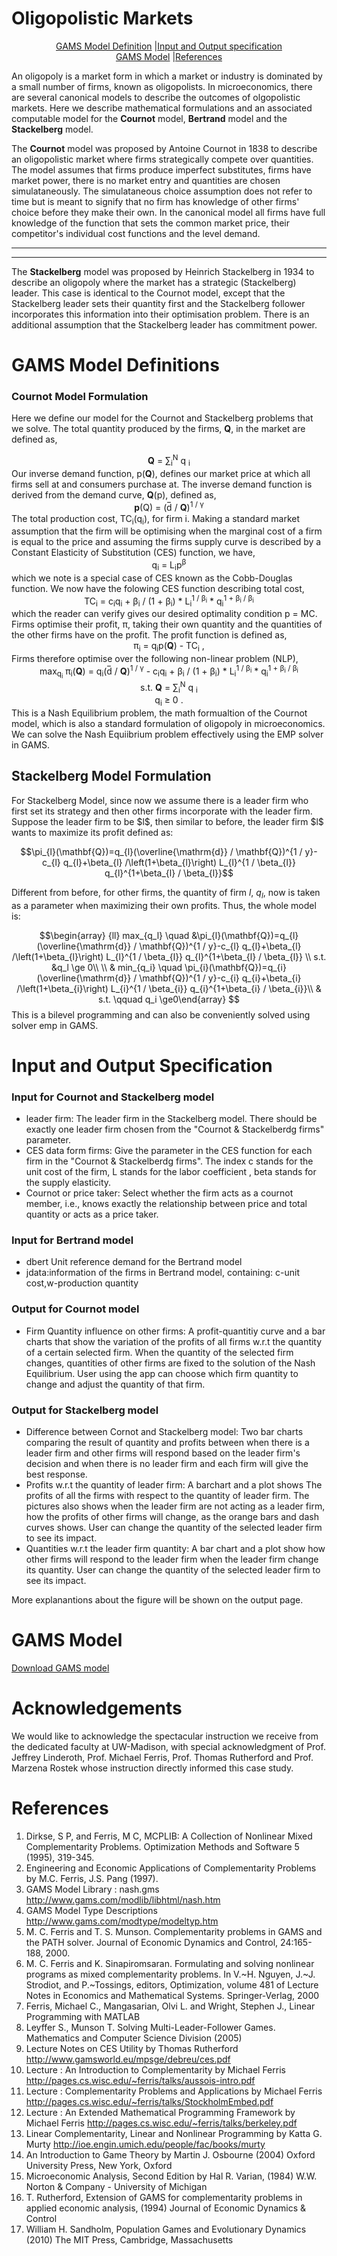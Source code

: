 <a name="Top"> </a>

<h1>Oligopolistic Markets</h1>
<center><a href="#GAMS Model Definition">GAMS Model Definition</a>&nbsp;|<a href="#Input and Output Specification">Input and Output specification</a></center><center><a href="#GAMS Model">GAMS Model</a>&nbsp;|<a href="#References">References</a></center>

<p>An oligopoly is a market form in which a market or industry is dominated by a small number of firms, known as oligopolists. In microeconomics, there are several canonical models to describe the outcomes of olgopolistic markets.  Here we describe mathematical formulations and an associated computable model for the <b>Cournot</b> model, <b>Bertrand</b> model and the <b>Stackelberg</b> model.</p>
<p>The <b>Cournot</b> model was proposed by Antoine Cournot in 1838 to describe an oligopolistic market where firms strategically compete over quantities.  The model assumes that firms produce imperfect substitutes, firms have market power, there is no market entry and quantities are chosen simulataneously.  The simulataneous choice assumption does not refer to time but is meant to signify that no firm has knowledge of other firms' choice before they make their own.  In the canonical model all firms have full knowledge of the function that sets the common market price, their competitor's individual cost functions and the level demand.</p>
<hr>

<hr>
<p>The <b>Stackelberg</b> model was proposed by Heinrich Stackelberg in 1934 to describe an oligopoly where the market has a strategic (Stackelberg) leader.  This case is identical to the Cournot model, except that the Stackelberg leader sets their quantity first and the Stackelberg follower incorporates this information into their optimisation problem.  There is an additional assumption that the Stackelberg leader has commitment power.</p>





<a name="GAMS Model Definition"></a>

<h1>GAMS Model Definitions</h1></a>

<h3>Cournot Model Formulation</h3>
<p>
Here we define our model for the Cournot and Stackelberg problems that we solve. The total quantity produced by the firms, <b>Q</b>, in the market are defined as,
<center> <b>Q</b> = &#x2211;<sub>i</sub><sup>N</sup> q <sub>i</sub> </center>
Our inverse demand function, p(<b>Q</b>), defines our market price at which all firms sell at and consumers purchase at.  The inverse demand function is derived from the demand curve, <b>Q</b>(p), defined as, <br>
<center><b>p</b>(Q) = (d&#773; / <b>Q</b>)<sup>1 / &gamma;</sup></center>
The total production cost, TC<sub>i</sub>(q<sub>i</sub>), for firm i.  Making a standard market assumption that the firm will be optimising when the marginal cost of a firm is equal to the price and assuming the firms supply curve is described by a Constant Elasticity of Substitution (CES) function, we have, <br>
<center>q<sub>i</sub> = L<sub>i</sub>p<sup>&beta;</sup></center>
which we note is a special case of CES known as the Cobb-Douglas function. We now have the folowing CES function describing total cost, <br>
<center>TC<sub>i</sub> = c<sub>i</sub>q<sub>i</sub> + &beta;<sub>i</sub> / (1 + &beta;<sub>i</sub>) * L<sub>i</sub><sup>1 / &beta;<sub>i</sub></sup> * q<sub>i</sub><sup>1 + &beta;<sub>i</sub> / &beta;<sub>i</sub></sup></center>
which the reader can verify gives our desired optimality condition p = MC.  Firms optimise their profit, &pi;, taking their own quantity and the quantities of the other firms have on the profit.  The profit function is defined as,
<center>&pi;<sub>i</sub> = q<sub>i</sub>p(<b>Q</b>) - TC<sub>i</sub> ,</center> 
Firms therefore optimise over the following non-linear problem (NLP), <br>
<center>max<sub>q<sub>i</sub></sub> &pi;<sub>i</sub>(<b>Q</b>) = q<sub>i</sub>(d&#773; / <b>Q</b>)<sup>1 / &gamma;</sup> - c<sub>i</sub>q<sub>i</sub> + &beta;<sub>i</sub> / (1 + &beta;<sub>i</sub>) * L<sub>i</sub><sup>1 / &beta;<sub>i</sub></sup> * q<sub>i</sub><sup>1 + &beta;<sub>i</sub> / &beta;<sub>i</sub></sup></center>
<center>s.t. <b>Q</b> = &#x2211;<sub>i</sub><sup>N</sup> q <sub>i</sub></center>
<center> q<sub>i</sub> &ge; 0 .</center>
This is a Nash Equilibrium problem, the math formualtion of the Cournot model, which is also a standard formulation of oligopoly in microeconomics. We can solve the Nash Equiibrium problem effectively using the EMP solver in GAMS. </p>

<h2>
    Stackelberg Model Formulation
</h2>


<p>
    For Stackelberg Model, since now we assume there is a leader firm who first set its strategy and then other firms incorporate with the leader firm. 
    Suppose the leader firm to be $l$, then similar to before, the leader firm $l$ wants to maximize its profit defined as:</p>

$$\pi_{l}(\mathbf{Q})=q_{l}(\overline{\mathrm{d}} / \mathbf{Q})^{1 / y}-c_{l} q_{l}+\beta_{l} /\left(1+\beta_{l}\right) L_{l}^{1 / \beta_{l}}  q_{l}^{1+\beta_{l} / \beta_{l}}$$

Different from before, for other firms, the quantity of firm $l$,  $q_l$, now is taken as a parameter when maximizing their own profits. Thus, the whole model is:

$$\begin{array} {ll} max_{q_l}  \quad &\pi_{l}(\mathbf{Q})=q_{l}(\overline{\mathrm{d}} / \mathbf{Q})^{1 / y}-c_{l} q_{l}+\beta_{l} /\left(1+\beta_{l}\right) L_{l}^{1 / \beta_{l}}  q_{l}^{1+\beta_{l} / \beta_{l}} \\ s.t.  &q_l \ge 0\\ \\  & min_{q_i} \quad \pi_{i}(\mathbf{Q})=q_{i}(\overline{\mathrm{d}} / \mathbf{Q})^{1 / y}-c_{i} q_{i}+\beta_{i} /\left(1+\beta_{i}\right) L_{i}^{1 / \beta_{i}}  q_{i}^{1+\beta_{i} / \beta_{i}}\\ & s.t. \qquad q_i \ge0\end{array} $$ 
This is a bilevel programming and can also be conveniently solved using solver emp in GAMS.



<a href="Input and Output specification"></a>

<h1>
    Input and Output Specification
</h1>

<h3>
    Input for Cournot and Stackelberg model
</h3>
<ul>
    <li>leader firm: The leader firm in the Stackelberg model. There should be exactly one leader firm chosen from the "Cournot & Stackelberdg firms" parameter.</li>
    <li>CES data form firms: Give the parameter in the CES function for each firm in the "Cournot & Stackelberdg firms". The index c stands for the unit cost of the firm, L stands for the labor coefficient , beta stands for the supply elasticity.</li>
    <li>Cournot or price taker: Select whether the firm acts as a cournot member, i.e., knows exactly the relationship between price and total quantity or acts as a price taker.</li>

</ul>


<h3>
    Input for Bertrand model
</h3>


<ul>
<li>dbert Unit reference demand for the Bertrand model</li>
<li>jdata:information of the firms in Bertrand model, containing:
c-unit cost,w-production quantity</li>
</ul>


<h3>
    Output for Cournot model
</h3>
<ul>
    <li>Firm Quantity influence on other firms: A profit-quantitiy curve and a bar charts that show the variation of the profits of all firms w.r.t the quantity of a certain selected firm. When the quantity of the selected firm changes, quantities of other firms are fixed to the solution of the Nash Equilibrium. User using the app can choose which firm quantity to change and adjust the quantity of that firm.</li>
</ul>


<h3>
    Output for Stackelberg model
</h3>
<ul>
    <li>Difference between Cornot and Stackelberg model: Two bar charts comparing the result of quantity and profits between when there is a leader firm and other firms will respond based on the leader firm's decision and when there is no leader firm and each firm will give the best response.</li>
    <li>Profits w.r.t the quantity of leader firm: A barchart and a plot shows The profits of all the firms with respect to the quantity of leader firm. The pictures also shows when the leader firm are not acting as a leader firm, how the profits of other firms will change, as the orange bars and dash curves shows. User can change the quantity of the selected leader firm to see its impact.</li>
    <li>Quantities w.r.t the leader firm quantity: A bar chart and a plot show how other firms will respond to the leader firm when the leader firm change its quantity. User can change the quantity of the selected leader firm to see its impact.</li>
</ul>
More explanantions about the figure will be shown on the output page.

<a name="GAMS model" ></a>

<h1>GAMS Model</h1>

<a href="static_emp2/emp2.gms" target="_blank">Download GAMS model</a>




<h1>Acknowledgements</h1>
<p>
We would like to acknowledge the spectacular instruction we receive from the dedicated faculty at UW-Madison, with special acknowledgment of Prof. Jeffrey Linderoth, Prof. Michael Ferris, Prof. Thomas Rutherford and Prof. Marzena Rostek whose instruction directly informed this case study.
</p>
<a name="References"></a>

<h1>References</h1>

1. Dirkse, S P, and Ferris, M C, MCPLIB: A Collection of Nonlinear Mixed Complementarity Problems. Optimization Methods and Software 5 (1995), 319-345.
2. Engineering and Economic Applications of Complementarity Problems by M.C. Ferris, J.S. Pang (1997).
3. GAMS Model Library : nash.gms http://www.gams.com/modlib/libhtml/nash.htm
4. GAMS Model Type Descriptions http://www.gams.com/modtype/modeltyp.htm 
5. M. C. Ferris and T. S. Munson. Complementarity problems in GAMS and the PATH solver. Journal of Economic Dynamics and Control, 24:165-188, 2000. 
6. M. C. Ferris and K. Sinapiromsaran. Formulating and solving nonlinear programs as mixed complementarity problems. In V.~H. Nguyen,  J.~J. Strodiot, and P.~Tossings, editors, Optimization, volume 481 of Lecture Notes in Economics and Mathematical Systems. Springer-Verlag, 2000 
7. Ferris, Michael C., Mangasarian, Olvi L. and Wright, Stephen J., Linear Programming with MATLAB 
8. Leyffer S., Munson T. Solving Multi-Leader-Follower Games. Mathematics and Computer Science Division (2005) 
9. Lecture Notes on CES Utility by Thomas Rutherford http://www.gamsworld.eu/mpsge/debreu/ces.pdf 
10. Lecture : An Introduction to Complementarity by Michael Ferris  http://pages.cs.wisc.edu/~ferris/talks/aussois-intro.pdf 
11. Lecture : Complementarity Problems and Applications by Michael Ferris http://pages.cs.wisc.edu/~ferris/talks/StockholmEmbed.pdf 
12. Lecture : An Extended Mathematical Programming Framework by Michael Ferris  http://pages.cs.wisc.edu/~ferris/talks/berkeley.pdf 
13. Linear Complementarity, Linear and Nonlinear Programming by Katta G. Murty http://ioe.engin.umich.edu/people/fac/books/murty 
14. An Introduction to Game Theory by Martin J. Osbourne (2004) Oxford University Press, New York, Oxford
15. Microeconomic Analysis, Second Edition by Hal R. Varian, (1984) W.W. Norton & Company - University of Michigan 
16. T. Rutherford, Extension of GAMS for complementarity problems in applied economic analysis, (1994) Journal of Economic Dynamics & Control 
17. William H. Sandholm, Population Games and Evolutionary Dynamics (2010) The MIT Press, Cambridge, Massachusetts
</p>



